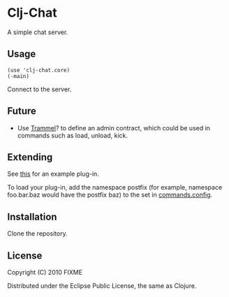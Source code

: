 # Clj-Chat

A simple chat server.

## Usage

    (use 'clj-chat.core)
    (-main)

Connect to the server.

## Future

- Use [Trammel](http://github.com/Fogus/Trammel)? to define an admin
  contract, which could be used in commands such as load, unload, kick.

## Extending

See
[this](http://github.com/MayDaniel/clj-chat/blob/master/src/clj_chat/plugins/echo.clj)
for an example plug-in.

To load your plug-in, add the namespace postfix (for example, namespace foo.bar.baz would have the postfix baz) to the set in [commands.config](http://github.com/MayDaniel/clj-chat/blob/master/commands.config).

## Installation

Clone the repository.

## License

Copyright (C) 2010 FIXME

Distributed under the Eclipse Public License, the same as Clojure.
